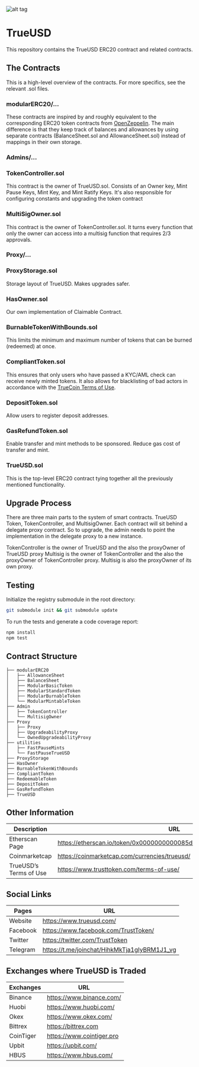 ![alt tag](https://raw.github.com/trusttoken/trueUSD/readMe/Logo.png)

# TrueUSD

This repository contains the TrueUSD ERC20 contract and related contracts.

## The Contracts

This is a high-level overview of the contracts. For more specifics, see the relevant .sol files.

### modularERC20/...

These contracts are inspired by and roughly equivalent to the corresponding ERC20
token contracts from [OpenZeppelin](https://openzeppelin.org/). The main difference is
that they keep track of balances and allowances by using separate contracts (BalanceSheet.sol
and AllowanceSheet.sol) instead of mappings in their own storage.

### Admins/...
### TokenController.sol

This contract is the owner of TrueUSD.sol. Consists of an Owner key, Mint Pause Keys,
Mint Key, and Mint Ratify Keys. It's also responsible for configuring constants and upgrading the token contract

### MultiSigOwner.sol

This contract is the owner of TokenController.sol. It turns every function that only the owner can access into a multisig function that requires 2/3 approvals.


### Proxy/...

### ProxyStorage.sol
Storage layout of TrueUSD. Makes upgrades safer.

### HasOwner.sol
Our own implementation of Claimable Contract.

### BurnableTokenWithBounds.sol

This limits the minimum and maximum number of tokens that can be burned (redeemed) at once.

### CompliantToken.sol

This ensures that only users who have passed a KYC/AML check can receive newly minted tokens.
It also allows for blacklisting of bad actors in accordance
with the [TrueCoin Terms of Use](https://www.trusttoken.com/terms-of-use/).

### DepositToken.sol
Allow users to register deposit addresses. 

### GasRefundToken.sol
Enable transfer and mint methods to be sponsored. Reduce gas cost of transfer and mint.

### TrueUSD.sol

This is the top-level ERC20 contract tying together all the previously mentioned functionality.


## Upgrade Process

There are three main parts to the system of smart contracts. TrueUSD Token, TokenController, and MultisigOwner. Each contract will sit behind a delegate proxy contract. So to upgrade, the admin needs to point the implementation in the delegate proxy to a new instance. 

TokenController is the owner of TrueUSD and the also the proxyOwner of TrueUSD proxy
Multisig is the owner of TokenController and the also the proxyOwner of TokenController proxy.
Multisig is also the proxyOwner of its own proxy.

## Testing

Initialize the registry submodule in the root directory:
```bash
git submodule init && git submodule update
```

To run the tests and generate a code coverage report:
```bash
npm install
npm test
```

## Contract Structure

    ├── modularERC20  
    │   ├── AllowanceSheet         
    │   ├── BalanceSheet        
    │   ├── ModularBasicToken        
    │   ├── ModularStandardToken        
    │   ├── ModularBurnableToken        
    │   └── ModularMintableToken                
    ├── Admin                 
    │   ├── TokenController        
    │   └── MultisigOwner               
    ├── Proxy
    │   ├── Proxy        
    │   ├── UpgradeabilityProxy        
    │   └── OwnedUpgradeabilityProxy               
    ├── utilities
    │   ├── FastPauseMints        
    │   └── FastPauseTrueUSD               
    ├── ProxyStorage
    ├── HasOwner
    ├── BurnableTokenWithBounds
    ├── CompliantToken
    ├── RedeemableToken
    ├── DepositToken
    ├── GasRefundToken
    ├── TrueUSD


## Other Information

| Description  | URL |
| ------------- | ------------- |
| Etherscan Page | https://etherscan.io/token/0x0000000000085d4780B73119b644AE5ecd22b376  |
| Coinmarketcap  | https://coinmarketcap.com/currencies/trueusd/  |
| TrueUSD’s Terms of Use  | https://www.trusttoken.com/terms-of-use/  |

## Social Links

| Pages    | URL                                          |
| -------- | -------------------------------------------- |
| Website  | https://www.trueusd.com/                     |
| Facebook | https://www.facebook.com/TrustToken/         |
| Twitter  | https://twitter.com/TrustToken               |
| Telegram | https://t.me/joinchat/HihkMkTja1gIyBRM1J1_vg |

## Exchanges where TrueUSD is Traded

| Exchanges | URL                       |
| --------- | ------------------------- |
| Binance   | https://www.binance.com/  |
| Huobi     | https://www.huobi.com/    |
| Okex      | https://www.okex.com/     |
| Bittrex   | https://bittrex.com       |
| CoinTiger | https://www.cointiger.pro |
| Upbit     | https://upbit.com/        |
| HBUS      | https://www.hbus.com/     |
